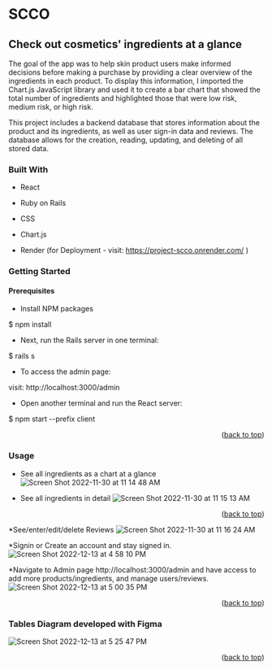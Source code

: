 # SCCO

## Check out cosmetics' ingredients at a glance

The goal of the app was to help skin product users make informed decisions before making a purchase by providing a clear overview of the ingredients in each product. To display this information, I imported the Chart.js JavaScript library and used it to create a bar chart that showed the total number of ingredients and highlighted those that were low risk, medium risk, or high risk.

This project includes a backend database that stores information about the product and its ingredients, as well as user sign-in data and reviews. The database allows for the creation, reading, updating, and deleting of all stored data.

### Built With

* React

* Ruby on Rails

* CSS

* Chart.js

* Render (for Deployment - visit: https://project-scco.onrender.com/ )



### Getting Started 

#### Prerequisites


* Install NPM packages

$ npm install

* Next, run the Rails server in one terminal:

$ rails s

* To access the admin page: 

visit: http://localhost:3000/admin

*  Open another terminal and run the React server:
  
$ npm start --prefix client



<p align="right">(<a href="#readme-top">back to top</a>)</p>


### Usage

* See all ingredients as a chart at a glance
![Screen Shot 2022-11-30 at 11 14 48 AM](https://user-images.githubusercontent.com/107736255/207452084-8ab23568-c1e8-4b78-a7d0-db4f88e29290.png)


* See all ingredients in detail
![Screen Shot 2022-11-30 at 11 15 13 AM](https://user-images.githubusercontent.com/107736255/207452407-6eb184ea-5f41-403a-924e-292d84e9ad14.png)



<p align="right">(<a href="#readme-top">back to top</a>)</p>


*See/enter/edit/delete Reviews
![Screen Shot 2022-11-30 at 11 16 24 AM](https://user-images.githubusercontent.com/107736255/207452586-8251b274-b3ff-40bc-bfb8-df354713cf6b.png)


*Signin or Create an account and stay signed in.
![Screen Shot 2022-12-13 at 4 58 10 PM](https://user-images.githubusercontent.com/107736255/207453035-e3bef160-6bc3-46bb-9b27-107de2f99c22.png)


*Navigate to Admin page http://localhost:3000/admin and have access to add more products/ingredients, and manage users/reviews.
![Screen Shot 2022-12-13 at 5 00 35 PM](https://user-images.githubusercontent.com/107736255/207453567-17c0e620-733b-48fe-bbb6-3e42f61ef31e.png)



<p align="right">(<a href="#readme-top">back to top</a>)</p>


### Tables Diagram developed with Figma
![Screen Shot 2022-12-13 at 5 25 47 PM](https://user-images.githubusercontent.com/107736255/207458384-4faeca5d-b530-498f-89f4-c53a1c8866af.png)


<p align="right">(<a href="#readme-top">back to top</a>)</p>
